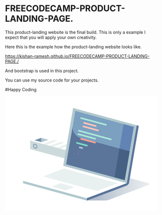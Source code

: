 # FREECODECAMP-PRODUCT-LANDING-PAGE.

This product-landing website is the final build. This is only a example I expect that you will apply your own creativity.

Here this is the example how the product-landing website looks like.

https://kishan-ramesh.github.io/FREECODECAMP-PRODUCT-LANDING-PAGE./

And bootstrap is used in this project.

You can use my source code for your projects.

#Happy Coding

<!DOCTYPE html>
<html>
  <body>
    <img src="Happy-Coding2.gif" alt="Please Refresh">
  </body>
  </html>

